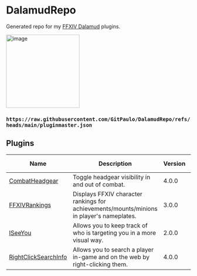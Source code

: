 # DalamudRepo
Generated repo for my [FFXIV Dalamud](https://github.com/goatcorp/Dalamud) plugins.

<img src="https://github.com/user-attachments/assets/ea155bfc-4ce6-4026-a6ab-3bd5a669cd44" alt="image" width="200" />

### `https://raw.githubusercontent.com/GitPaulo/DalamudRepo/refs/heads/main/pluginmaster.json`

## Plugins

| Name | Description | Version | Last Updated |
|------|-------------|---------|--------------|
| [CombatHeadgear](https://github.com/GitPaulo/CombatHeadgear) | Toggle headgear visibility in and out of combat. | 4.0.0 | 2025-04-11 |
| [FFXIVRankings](https://github.com/GitPaulo/FFXIVRankings) | Displays FFXIV character rankings for achievements/mounts/minions in player's nameplates. | 3.0.0 | 2025-04-11 |
| [ISeeYou](https://github.com/GitPaulo/ISeeYou) | Allows you to keep track of who is targeting you in a more visual way. | 2.0.0 | 2025-04-11 |
| [RightClickSearchInfo](https://github.com/GitPaulo/RightClickSearchInfo) | Allows you to search a player in-game and on the web by right-clicking them. | 4.0.0 | 2025-04-11 |

